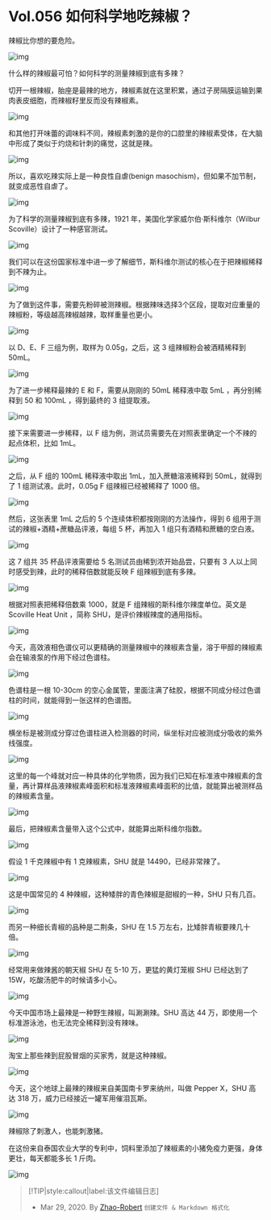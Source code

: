 # Vol.056 如何科学地吃辣椒？

辣椒比你想的要危险。

![img](https://paperclip.host/static/U6yRaDu1NaaASFyYS8kWNjfiaKpTzq0Yw0XMw98PKR0FQ8LiapykWS4WITjDU3V9VkYqOB2Pl0X0ckJquvpicmfMg.gif?imageMogr2/format/avif)

什么样的辣椒最可怕？如何科学的测量辣椒到底有多辣？

切开一根辣椒，胎座是最辣的地方，辣椒素就在这里积累，通过子房隔膜运输到果肉表皮细胞，而辣椒籽里反而没有辣椒素。

![img](https://paperclip.host/static/U6yRaDu1NaaASFyYS8kWNjfiaKpTzq0Yw0H0HQvib06LnCJkFMkqQKibm5cTnBalHTZ6pPibJyniaTvudBhHcfdOiaRw.png?imageMogr2/format/avif)

和其他打开味蕾的调味料不同，辣椒素刺激的是你的口腔里的辣椒素受体，在大脑中形成了类似于灼烧和针刺的痛觉，这就是辣。

![img](https://paperclip.host/static/U6yRaDu1NaaASFyYS8kWNjfiaKpTzq0Yw7mLfq5sMAmrFBuS6uoAeia6XNCBJ9TyeLZFVddVlUrINIAowltqQg0Q.gif?imageMogr2/format/avif)

所以，喜欢吃辣实际上是一种良性自虐(benign masochism)，但如果不加节制，就变成恶性自虐了。

![img](https://paperclip.host/static/U6yRaDu1NaaASFyYS8kWNjfiaKpTzq0YwLgjGhoI3KsDIAQuPC4cslTPSATTuN39CS3hWjy4HTBGnvsZPosccicQ.png?imageMogr2/format/avif)

为了科学的测量辣椒到底有多辣，1921 年，美国化学家威尔伯·斯科维尔（Wilbur Scoville）设计了一种感官测试。

![img](https://paperclip.host/static/U6yRaDu1NaaASFyYS8kWNjfiaKpTzq0Ywjxh88y6cccARGoHgvjC2ow163CRVZib4QkicKRcicRBCembnRscAJUMyw.png?imageMogr2/format/avif)

我们可以在这份国家标准中进一步了解细节，斯科维尔测试的核心在于把辣椒稀释到不辣为止。

![img](https://paperclip.host/static/U6yRaDu1NaaASFyYS8kWNjfiaKpTzq0Ywd7RScjzF3UBfke0kxOOCrdfEiarlBmSfKh51Mt4gydFmlibJ0YGSHr8Q.png?imageMogr2/format/avif)

为了做到这件事，需要先粉碎被测辣椒。根据辣味选择3个区段，提取对应重量的辣椒粉，等级越高辣椒越辣，取样重量也更小。

![img](https://paperclip.host/static/U6yRaDu1NaaASFyYS8kWNjfiaKpTzq0YwR0m03UFFphtUNnZTnnAwodwdH3MOVKicTV2cOE9V7vPOhUPKzXB9icicg.gif?imageMogr2/format/avif)

以 D、E、F 三组为例，取样为 0.05g，之后，这 3 组辣椒粉会被酒精稀释到 50mL。

![img](https://paperclip.host/static/U6yRaDu1NaaASFyYS8kWNjfiaKpTzq0YwnnnUXoiaBlvU3z5qIJoe5ibLX9K7W4AZERlTruPfArE5voHZY0ymJiaHw.gif?imageMogr2/format/avif)

为了进一步稀释最辣的 E 和 F，需要从刚刚的 50mL 稀释液中取 5mL ，再分别稀释到 50 和 100mL ，得到最终的 3 组提取液。

![img](https://paperclip.host/static/U6yRaDu1NaaASFyYS8kWNjfiaKpTzq0YwLDltwzP4xg68joBoXWZTmocCLswYxCeicraImucjgicDibuGOtvDq2GOg.gif?imageMogr2/format/avif)

接下来需要进一步稀释，以 F 组为例，测试员需要先在对照表里确定一个不辣的起点体积，比如 1mL。

![img](https://paperclip.host/static/U6yRaDu1NaaASFyYS8kWNjfiaKpTzq0YwPIrXiaWI0R3gDeuuHxEM9m6WSb9Q8VRuZkVb5B9b7raTaVUia7E0mWdw.png?imageMogr2/format/avif)

之后，从 F 组的 100mL 稀释液中取出 1mL，加入蔗糖溶液稀释到 50mL，就得到了 1 组测试液。此时，0.05g F 组辣椒已经被稀释了 1000 倍。

![img](https://paperclip.host/static/U6yRaDu1NaaASFyYS8kWNjfiaKpTzq0YwJyHx6UF4D4bV1MQV3NcAsicy56BHW5JkaXw9n8qzzP6QaDiafstRJNPw.gif?imageMogr2/format/avif)

然后，这张表里  1mL 之后的 5 个连续体积都按刚刚的方法操作，得到 6 组用于测试的辣椒+酒精+蔗糖品评液，每组 5 杯，再加入 1 组只有酒精和蔗糖的空白液。

![img](https://paperclip.host/static/U6yRaDu1NaaASFyYS8kWNjfiaKpTzq0YwadQluvw6ianvGzjD9xPOHfUwWbJtZBAjjqPFXgNknr6XTUvib4GRU2xQ.png?imageMogr2/format/avif)

这 7 组共 35 杯品评液需要给 5 名测试员由稀到浓开始品尝，只要有 3 人以上同时感受到辣，此时的稀释倍数就能反映 F 组辣椒到底有多辣。

![img](https://paperclip.host/static/U6yRaDu1NaaASFyYS8kWNjfiaKpTzq0YwKjBmaqf8tfY2v1icYRCsvI8Lg6UftoB9HF5q3DT2mO7mcHLLMfzY5hg.png?imageMogr2/format/avif)

根据对照表把稀释倍数乘 1000，就是 F 组辣椒的斯科维尔辣度单位。英文是 Scoville Heat Unit ，简称 SHU，是评价辣椒辣度的通用指标。

![img](https://paperclip.host/static/U6yRaDu1NaaASFyYS8kWNjfiaKpTzq0YwhoIufaUZJibJEYqhA9oL7e6Y5jYbZ9v70hXST5ZJPks09ATLvianFiagw.png?imageMogr2/format/avif)

今天，高效液相色谱仪可以更精确的测量辣椒中的辣椒素含量，溶于甲醇的辣椒素会在输液泵的作用下经过色谱柱。

![img](https://paperclip.host/static/U6yRaDu1NaaASFyYS8kWNjfiaKpTzq0YwytmNBmdSFyX37keZicWFeCJAQyrraPB1h9J6e9nQricNMbRMhNGECNvQ.gif?imageMogr2/format/avif)

色谱柱是一根 10-30cm 的空心金属管，里面注满了硅胶，根据不同成分经过色谱柱的时间，就能得到一张这样的色谱图。

![img](https://paperclip.host/static/U6yRaDu1NaaASFyYS8kWNjfiaKpTzq0YwcPujiawRBcdnYiber3HwCibibvKziaqEMpsJoOZSSJRjhIxY9jpDsIxwJbg.gif?imageMogr2/format/avif)

横坐标是被测成分穿过色谱柱进入检测器的时间，纵坐标对应被测成分吸收的紫外线强度。

![img](https://paperclip.host/static/U6yRaDu1NaaASFyYS8kWNjfiaKpTzq0YwxEUuOPAIkntO1Eh0icCa4xyzbp26iaSw9QrEicMCYXVRONpJqUsibr8ALQ.png?imageMogr2/format/avif)

这里的每一个峰就对应一种具体的化学物质，因为我们已知在标准液中辣椒素的含量，再计算样品液辣椒素峰面积和标准液辣椒素峰面积的比值，就能算出被测样品的辣椒素含量。

![img](https://paperclip.host/static/U6yRaDu1NaaASFyYS8kWNjfiaKpTzq0YwUtBd683GchRVujOKOxuibgMWe4bKjGXhHj7eF9FibQeAjqwoOMbHtlSA.gif?imageMogr2/format/avif)

最后，把辣椒素含量带入这个公式中，就能算出斯科维尔指数。

![img](https://paperclip.host/static/U6yRaDu1NaaASFyYS8kWNjfiaKpTzq0YwCYcrWXaj871hyeHknMnWdZafzPvatfiacjDLyaoVmdvicUIx8U7Cec7g.png?imageMogr2/format/avif)

假设 1 千克辣椒中有 1 克辣椒素，SHU 就是 14490，已经非常辣了。

![img](https://paperclip.host/static/U6yRaDu1NaaASFyYS8kWNjfiaKpTzq0YwRd0bTX4JjaqBvt6uck8PVaaHwcQaOArr3D1uU15DqGEIM5NtbdGd2w.png?imageMogr2/format/avif)

这是中国常见的 4  种辣椒，这种矮胖的青色辣椒是甜椒的一种，SHU 只有几百。

![img](https://paperclip.host/static/U6yRaDu1NaaASFyYS8kWNjfiaKpTzq0Yw7XzXcoTBPNSdctNqFf6AHaIbiaSuviapwALW84pOian7w498jB2FurTug.png?imageMogr2/format/avif)

而另一种细长青椒的品种是二荆条，SHU 在 1.5 万左右，比矮胖青椒要辣几十倍。

![img](https://paperclip.host/static/U6yRaDu1NaaASFyYS8kWNjfiaKpTzq0YwFI8MxMvECfia67NbiaduShWKzmqpEQdRgSnNDUVJKX8mQWxHibKMyskLw.png?imageMogr2/format/avif)

经常用来做辣酱的朝天椒 SHU 在 5-10 万，更猛的黄灯笼椒 SHU 已经达到了 15W，吃酸汤肥牛的时候请多小心。

![img](https://paperclip.host/static/U6yRaDu1NaaASFyYS8kWNjfiaKpTzq0Ywa5I3u3dyaomCIwOmPv0eoweQCyhv9wMXbgLlms2HUN4sGP1niaNYE7w.gif?imageMogr2/format/avif)

今天中国市场上最辣是一种野生辣椒，叫涮涮辣。SHU 高达 44 万，即使用一个标准游泳池，也无法完全稀释到没有辣味。

![img](https://paperclip.host/static/U6yRaDu1NaaASFyYS8kWNjfiaKpTzq0YwXtiaowmETiah4zy0QPiam4rXlTQbYSm7p7V2E354x6xLFpCH9T8M1wV7g.png?imageMogr2/format/avif)

淘宝上那些辣到屁股冒烟的买家秀，就是这种辣椒。

![img](https://paperclip.host/static/U6yRaDu1NaaASFyYS8kWNjfiaKpTzq0YwGa6FvNiaOrIqh2gJ5CXeJSSDZJBpUS01JEm1ib10SpkoW7MXiaCJDAAkQ.gif?imageMogr2/format/avif)

今天，这个地球上最辣的辣椒来自美国南卡罗来纳州，叫做 Pepper X，SHU 高达 318 万，威力已经接近一罐军用催泪瓦斯。

![img](https://paperclip.host/static/U6yRaDu1NaaASFyYS8kWNjfiaKpTzq0YwPym8ic9bl3sC2eIfONJ7PzYX0vjgPMsoYzOlDVMks1kXS9GnvKNKhRA.gif?imageMogr2/format/avif)

辣椒除了刺激人，也能刺激猪。

在这份来自泰国农业大学的专利中，饲料里添加了辣椒素的小猪免疫力更强，身体更壮，每天都能多长 1 斤肉。

![img](https://paperclip.host/static/U6yRaDu1NaaASFyYS8kWNjfiaKpTzq0Yw2zX0rl6rSRzUfclhjzibqRhuxicAYOx65zvxUDftf6NZeJia1D7ezT67A.gif?imageMogr2/format/avif)

> [!TIP|style:callout|label:该文件编辑日志]
>
> - Mar 29, 2020. By [Zhao-Robert](https://github.com/Zhao-Robert)
> `创建文件 & Markdown 格式化`
